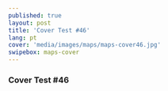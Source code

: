 ```yaml
---
published: true
layout: post
title: 'Cover Test #46'
lang: pt
cover: 'media/images/maps/maps-cover46.jpg'
swipebox: maps-cover
---
```

### Cover Test #46

